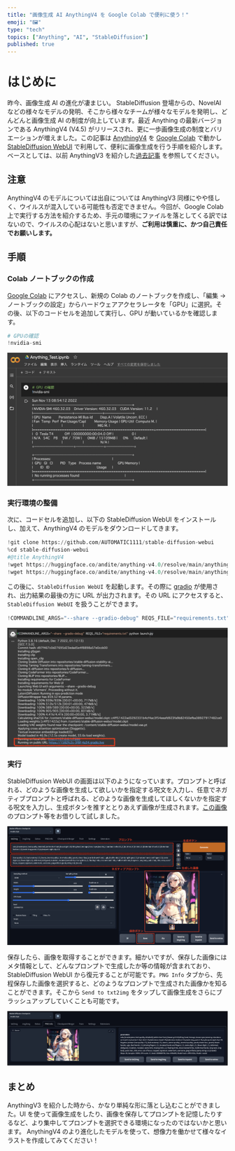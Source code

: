 ```yaml
---
title: "画像生成 AI AnythingV4 を Google Colab で便利に使う！"
emoji: "🖼️"
type: "tech"
topics: ["Anything", "AI", "StableDiffusion"]
published: true
---
```


# はじめに

昨今、画像生成 AI の進化が凄まじい。 StableDiffusion 登場からの、NovelAI などの様々なモデルの発明、そこから様々なチームが様々なモデルを発明し、どんどんと画像生成 AI の制度が向上しています。最近 Anything の最新バージョンである AnythingV4 (V4.5) がリリースされ、更に一歩画像生成の制度とバリエーションが増えました。この記事は [AnythingV4](https://huggingface.co/andite/anything-v4.0) を [Google Colab](https://colab.research.google.com/?hl=ja) で動かし [StableDiffusion WebUI](https://github.com/AUTOMATIC1111/stable-diffusion-webui) で利用して、便利に画像生成を行う手順を紹介します。ベースとしては、以前 AnythingV3 を紹介した[過去記事](https://zenn.dev/uakihir0/articles/221113-anything3) を参照してください。

## 注意

AnythingV4 のモデルについては出自については AnythingV3 同様にやや怪しく、ウイルスが混入している可能性も否定できません。今回が、Google Colab 上で実行する方法を紹介するため、手元の環境にファイルを落としてくる訳ではないので、ウイルスの心配はないと思いますが、**ご利用は慎重に、かつ自己責任でお願いします。**

## 手順

### Colab ノートブックの作成

[Google Colab](https://colab.research.google.com/?hl=ja) にアクセスし、新規の Colab のノートブックを作成し、「編集 → ノートブックの設定」からハードウェアアクセラレータを「GPU」に選択。その後、以下のコードセルを追加して実行し、GPU が動いているかを確認します。

```python
# GPUの確認
!nvidia-smi
```

![](/images/anything/check_gpu.png)

### 実行環境の整備

次に、コードセルを追加し、以下の StableDiffusion WebUI をインストールし、加えて、AnythingV4 のモデルをダウンロードしてきます。

```python
!git clone https://github.com/AUTOMATIC1111/stable-diffusion-webui
%cd stable-diffusion-webui
#@title AnythingV4
!wget https://huggingface.co/andite/anything-v4.0/resolve/main/anything-v4.0-pruned.ckpt -O /content/stable-diffusion-webui/model.ckpt
!wget https://huggingface.co/andite/anything-v4.0/resolve/main/anything-v4.0.vae.pt -O /content/stable-diffusion-webui/model.vae.pt
```

この後に、`StableDiffusion WebUI` を起動します。その際に [gradio](https://gradio.app/) が使用され、出力結果の最後の方に URL が出力されます。その URL にアクセスすると、`StableDiffusion WebUI` を扱うことができます。

```python
!COMMANDLINE_ARGS="--share --gradio-debug" REQS_FILE="requirements.txt" python launch.py
```

![](/images/anything/gradio_link.png)

### 実行

StableDiffusion WebUI の画面は以下のようになっています。プロンプトと呼ばれる、どのような画像を生成して欲しいかを指定する呪文を入力し、任意でネガティブプロンプトと呼ばれる、どのような画像を生成してほしくないかを指定する呪文を入力し、生成ボタンを推すととりあえず画像が生成されます。[この画像](https://majinai.art/i/AHZzOpi) のプロンプト等をお借りして試しました。

![](/images/anything/sdwebui.png)

保存したら、画像を取得することができます。細かいですが、保存した画像にはメタ情報として、どんなプロンプトで生成したか等の情報が含まれており、StableDiffusion WebUI から復元することが可能です。`PNG Info` タブから、先程保存した画像を選択すると、どのようなプロンプトで生成された画像かを知ることができます。そこから `Send to txt2img` をタップして画像生成をさらにブラッシュアップしていくことも可能です。

![](/images/anything/sdwebuipng.png)

## まとめ

AnythingV3 を紹介した時から、かなり単純な形に落とし込むことができました。UI を使って画像生成をしたり、画像を保存してプロンプトを記憶したりするなど、より集中してプロンプトを選択できる環境になったのではないかと思います。 AnythingV4 のより進化したモデルを使って、想像力を働かせて様々なイラストを作成してみてください！
